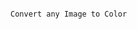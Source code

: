                                                                           Convert any Image to Color
